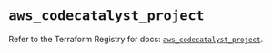 # `aws_codecatalyst_project`

Refer to the Terraform Registry for docs: [`aws_codecatalyst_project`](https://registry.terraform.io/providers/hashicorp/aws/5.83.1/docs/resources/codecatalyst_project).
